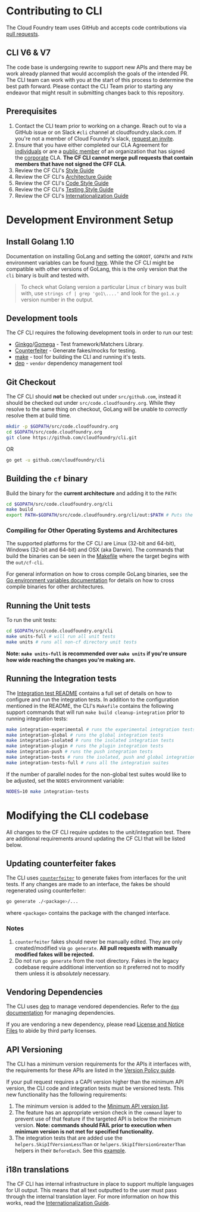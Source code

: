 # Contributing to CLI

The Cloud Foundry team uses GitHub and accepts code contributions via [pull
requests](https://help.github.com/articles/using-pull-requests).

## CLI V6 & V7

The code base is undergoing rewrite to support new APIs and there may be work
already planned that would accomplish the goals of the intended PR. The CLI team
can work with you at the start of this process to determine the best path
forward. Please contact the CLI Team prior to starting any endeavor that might
result in submitting changes back to this repository.

## Prerequisites
1. Contact the CLI team prior to working on a change. Reach out to via a GitHub
   issue or on Slack `#cli` channel at cloudfoundry.slack.com. If you're not a
   member of Cloud Foundry's slack, [request an
   invite](https://slack.cloudfoundry.org/).
1. Ensure that you have either completed our CLA Agreement for
   [individuals](https://www.cloudfoundry.org/pdfs/CFF_Individual_CLA.pdf) or
   are a [public
   member](https://help.github.com/articles/publicizing-or-hiding-organization-membership/)
   of an organization that has signed the
   [corporate](https://www.cloudfoundry.org/pdfs/CFF_Corporate_CLA.pdf) CLA.
   **The CF CLI cannot merge pull requests that contain members that have not
   signed the CFF CLA**.
1. Review the CF CLI's [Style
   Guide](https://github.com/cloudfoundry/cli/wiki/CF-CLI-Style-Guide)
1. Review the CF CLI's [Architecture
   Guide](https://github.com/cloudfoundry/cli/wiki/Architecture-Guide)
1. Review the CF CLI's [Code Style
   Guide](https://github.com/cloudfoundry/cli/wiki/Code-Style-Guide)
1. Review the CF CLI's [Testing Style
   Guide](https://github.com/cloudfoundry/cli/wiki/Testing-Style-Guide)
1. Review the CF CLI's [Internationalization
   Guide](https://github.com/cloudfoundry/cli/wiki/Internationalization-Guide)

# Development Environment Setup

## Install Golang 1.10

Documentation on installing GoLang and setting the `GOROOT`, `GOPATH` and `PATH`
environment variables can be found [here](https://golang.org/doc/install). While
the CF CLI might be compatible with other versions of GoLang, this is the only
version that the `cli` binary is built and tested with.

> To check what Golang version a particular Linux `cf` binary was built with,
> use `strings cf | grep 'go1\....'` and look for the `go1.x.y` version number
> in the output.

## Development tools

The CF CLI requires the following development tools in order to run our test:
- [Ginkgo](github.com/onsi/ginkgo)/[Gomega](https://github.com/onsi/gomega) -
  Test framework/Matchers Library.
- [Counterfeiter](https://github.com/maxbrunsfeld/counterfeiter) - Generate
  fakes/mocks for testing.
- [make](https://www.gnu.org/software/make/) - tool for building the CLI and
  running it's tests.
- [dep](https://github.com/golang/dep) - `vendor` dependency management tool

## Git Checkout

The CF CLI should **not** be checked out under `src/github.com`, instead it
should be checked out under `src/code.cloudfoundry.org`. While they resolve to
the same thing on checkout, GoLang will be unable to _correctly_ resolve them at
build time.

```bash
mkdir -p $GOPATH/src/code.cloudfoundry.org
cd $GOPATH/src/code.cloudfoundry.org
git clone https://github.com/cloudfoundry/cli.git
```

OR

```bash
go get -u github.com/cloudfoundry/cli
```

## Building the `cf` binary

Build the binary for the **current architecture** and adding it to the `PATH`:
```bash
cd $GOPATH/src/code.cloudfoundry.org/cli
make build
export PATH=$GOPATH/src/code.cloudfoundry.org/cli/out:$PATH # Puts the built CLI first in your PATH
```

### Compiling for Other Operating Systems and Architectures

The supported platforms for the CF CLI are Linux (32-bit and 64-bit), Windows
(32-bit and 64-bit) and OSX (aka Darwin). The commands that build the binaries
can be seen in the [Makefile](/Makefile) where the target begins with the
`out/cf-cli`.


For general information on how to cross compile GoLang binaries, see the [Go
environment variables
documentation](https://golang.org/doc/install/source#environment) for details on
how to cross compile binaries for other architectures.

## Running the Unit tests

To run the unit tests:
```bash
cd $GOPATH/src/code.cloudfoundry.org/cli
make units-full # will run all unit tests
make units # runs all non-cf directory unit tests
```

**Note: `make units-full` is recommended over `make units` if you're unsure how
wide reaching the changes you're making are.**

## Running the Integration tests

The [Integration test README](integration/README.md) contains a full set of
details on how to configure and run the integration tests. In addition to the
configuration mentioned in the README, the CLI's `Makefile` contains the
following support commands that will run `make build cleanup-integration` prior
to running integration tests:

```bash
make integration-experimental # runs the experimental integration tests
make integration-global # runs the global integration tests
make integration-isolated # runs the isolated integration tests
make integration-plugin # runs the plugin integration tests
make integration-push # runs the push integration tests
make integration-tests # runs the isolated, push and global integration tests
make integration-tests-full # runs all the integration suites
```

If the number of parallel nodes for the non-global test suites would like to be
adjusted, set the `NODES` environment variable:

```bash
NODES=10 make integration-tests
```

# Modifying the CLI codebase

All changes to the CF CLI require updates to the unit/integration test. There
are additional requirements around updating the CF CLI that will be listed
below.

## Updating counterfeiter fakes

The CLI uses [`counterfeiter`](https://github.com/maxbrunsfeld/counterfeiter) to
generate fakes from interfaces for the unit tests. If any changes are made to an
interface, the fakes be should regenerated using counterfeiter:

```bash
go generate ./<package>/...
```

where `<package>` contains the package with the changed interface.

### Notes
1. `counterfeiter` fakes should never be manually edited. They are only
   created/modified via `go generate`. **All pull requests with manually modified
   fakes will be rejected.**
1. Do not run `go generate` from the root directory. Fakes in the legacy
   codebase require additional intervention so it preferred not to modify them
   unless it is _absolutely_ necessary.

## Vendoring Dependencies

The CLI uses [dep](https://github.com/golang/dep) to manage vendored
dependencies. Refer to the [`dep`
documentation](https://golang.github.io/dep/docs/daily-dep.html) for managing
dependencies.

If you are vendoring a new dependency, please read [License and Notice
Files](https://github.com/cloudfoundry/cli/wiki/License-and-Notice-Files) to
abide by third party licenses.

## API Versioning

The CLI has a minimum version requirements for the APIs it interfaces with, the
requirements for these APIs are listed in the [Version Policy
guide](https://github.com/cloudfoundry/cli/wiki/Versioning-Policy#cf-cli-minimum-supported-version).

If your pull request requires a CAPI version higher than the minimum API version,
the CLI code and integration tests must be versioned tests. This new
functionality has the following requirements:

1. The minimum version is added to the [Minimum API version
   list](api/cloudcontroller/ccversion/minimum_version.go).
1. The feature has an appropriate version check in the `command` layer to prevent
   use of that feature if the targeted API is below the minimum version. **Note:
   commands should FAIL prior to execution when minimum version is not met for
   specified functionality.**
1. The integration tests that are added use the `helpers.SkipIfVersionLessThan`
   or `helpers.SkipIfVersionGreaterThan` helpers in their `BeforeEach`. See this
   [example](https://github.com/cloudfoundry/cli/blob/87aaed8215fad3b2077c6829d1812ead3902d5cf/integration/isolated/create_isolation_segment_command_test.go#L17).

## i18n translations

The CF CLI has internal infrastructure in place to support multiple languages
for UI output. This means that all text outputted to the user must pass through
the internal translation layer. For more information on how this works, read the
[Internationalization
Guide](https://github.com/cloudfoundry/cli/wiki/Internationalization-Guide).
